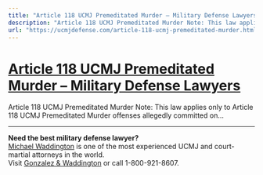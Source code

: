 ```yaml
---
title: "Article 118 UCMJ Premeditated Murder – Military Defense Lawyers"
description: "Article 118 UCMJ Premeditated Murder Note: This law applies only to Article 118 UCMJ Premeditated Murder offenses allegedly committed on..."
url: "https://ucmjdefense.com/article-118-ucmj-premeditated-murder.html"
---
```


# [Article 118 UCMJ Premeditated Murder – Military Defense Lawyers](https://ucmjdefense.com/article-118-ucmj-premeditated-murder.html)

Article 118 UCMJ Premeditated Murder Note: This law applies only to Article 118 UCMJ Premeditated Murder offenses allegedly committed on...

---

**Need the best military defense lawyer?**  
[Michael Waddington](https://ucmjdefense.com/attorneys/michael-stewart-waddington-partner.html) is one of the most experienced UCMJ and court-martial attorneys in the world.  
Visit [Gonzalez & Waddington](https://ucmjdefense.com) or call 1-800-921-8607.
